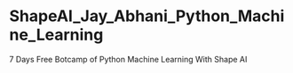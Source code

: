 # ShapeAI_Jay_Abhani_Python_Machine_Learning
7 Days Free Botcamp of Python Machine Learning  With Shape AI
